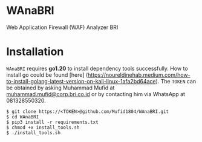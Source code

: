 # WAnaBRI
Web Application Firewall (WAF) Analyzer BRI

# Installation

`WAnaBRI` requires **go1.20** to install dependency tools successfully. How to install go could be found [here] (https://noureldinehab.medium.com/how-to-install-golang-latest-version-on-kali-linux-1afa2bd64ace). The `TOKEN` can be obtained by asking Muhammad Mufid at muhammad.mufid@corp.bri.co.id or by contacting him via WhatsApp at 081328550320.

```console
$ git clone https://<TOKEN>@github.com/Mufid1804/WAnaBRI.git
$ cd WAnaBRI
$ pip3 install -r requirements.txt
$ chmod +x install_tools.sh
$ ./install_tools.sh
```